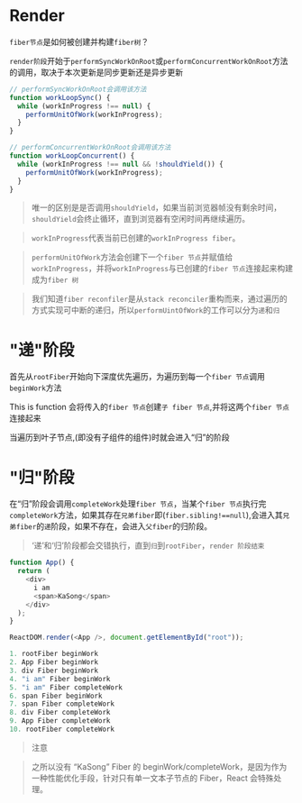 # Render

`fiber节点`是如何被创建并构建`fiber树`？

`render阶段`开始于`performSyncWorkOnRoot`或`performConcurrentWorkOnRoot`方法的调用，取决于本次更新是同步更新还是异步更新

```javascript
// performSyncWorkOnRoot会调用该方法
function workLoopSync() {
  while (workInProgress !== null) {
    performUnitOfWork(workInProgress);
  }
}

// performConcurrentWorkOnRoot会调用该方法
function workLoopConcurrent() {
  while (workInProgress !== null && !shouldYield()) {
    performUnitOfWork(workInProgress);
  }
}
```

> 唯一的区别是是否调用`shouldYield`，如果当前浏览器帧没有剩余时间，`shouldYield`会终止循环，直到浏览器有空闲时间再继续遍历。

> `workInProgress`代表当前已创建的`workInProgress fiber`。

> `performUnitOfWork`方法会创建下一个`fiber 节点`并赋值给`workInProgress`，并将`workInProgress`与已创建的`fiber 节点`连接起来构建成为`fiber 树`

> 我们知道`fiber reconfiler`是从`stack reconciler`重构而来，通过遍历的方式实现可中断的递归，所以`performUintOfWork`的工作可以分为`递`和`归`

# "递"阶段

首先从`rootFiber`开始向下深度优先遍历，为遍历到每一个`fiber 节点`调用`beginWork`方法

This is function 会将传入的`fiber 节点`创建`子 fiber 节点`,并将这两个`fiber 节点`连接起来

当遍历到叶子节点,(即没有子组件的组件)时就会进入“归”的阶段

# "归"阶段

在“归”阶段会调用`completeWork`处理`fiber 节点`，当某个`fiber 节点`执行完`completeWork`方法，如果其存在`兄弟fiber`即(`fiber.sibling!==null`),会进入其`兄弟fiber`的`递`阶段，如果不存在，会进入`父fiber`的归阶段。

> ‘递’和‘归’阶段都会交错执行，直到`归`到`rootFiber`，`render 阶段结束`

```javascript
function App() {
  return (
    <div>
      i am
      <span>KaSong</span>
    </div>
  );
}

ReactDOM.render(<App />, document.getElementById("root"));
```

```javascript
1. rootFiber beginWork
2. App Fiber beginWork
3. div Fiber beginWork
4. "i am" Fiber beginWork
5. "i am" Fiber completeWork
6. span Fiber beginWork
7. span Fiber completeWork
8. div Fiber completeWork
9. App Fiber completeWork
10. rootFiber completeWork
```

> 注意

> 之所以没有 “KaSong” Fiber 的 beginWork/completeWork，是因为作为一种性能优化手段，针对只有单一文本子节点的 Fiber，React 会特殊处理。
